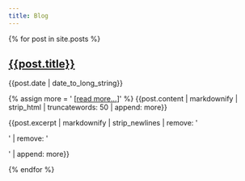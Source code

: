 ```yaml
---
title: Blog
---
```


{% for post in site.posts %}

[{{post.title}}]({{post.url}})
------------------------------

<p class="post-date">{{post.date | date_to_long_string}}</p>

{% assign more = ' [<a href="' | append: {{post.url}} | append: '">read&nbsp;more…</a>]' %}
{{post.content | markdownify | strip_html | truncatewords: 50 | append: more}}

{{post.excerpt | markdownify | strip_newlines | remove: '<p>' | remove: '</p>' | append: more}}

<!-- {{post.excerpt | append: '[read more…]' | strip_newlines | markdownify | strip_html}} -->

<!-- [{{post.title}}]({{post.url}}) -->
<!-- ------------------------------ -->

<!-- <p class="post-date">{{post.date | date_to_long_string}}</p> -->

<!-- {{post.excerpt}} -->

<!-- [[read more…]({{post.url}})] -->

{% endfor %}
